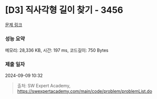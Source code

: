# [D3] 직사각형 길이 찾기 - 3456 

[문제 링크](https://swexpertacademy.com/main/code/problem/problemDetail.do?contestProbId=AWFPmsqqALwDFAV0) 

### 성능 요약

메모리: 28,336 KB, 시간: 197 ms, 코드길이: 750 Bytes

### 제출 일자

2024-09-09 10:32



> 출처: SW Expert Academy, https://swexpertacademy.com/main/code/problem/problemList.do